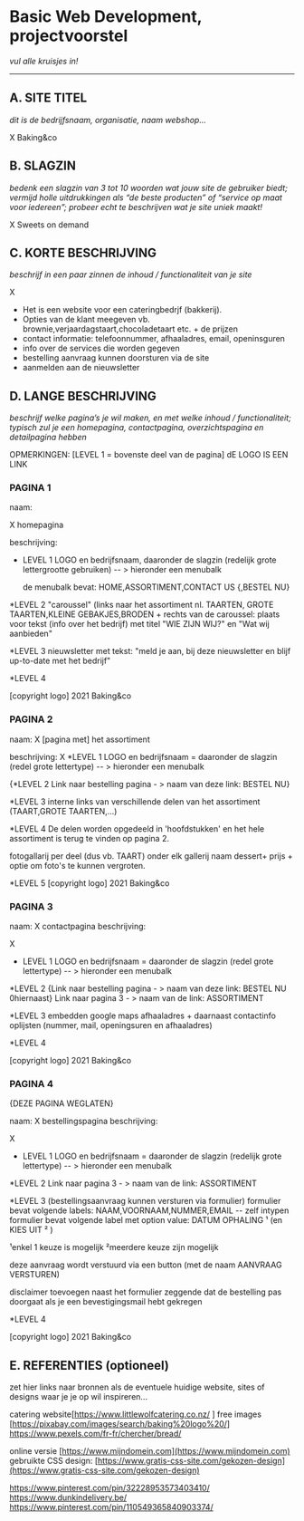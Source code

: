 # Basic Web Development, projectvoorstel

_vul alle kruisjes in!_

---

## A. SITE TITEL
_dit is de bedrijfsnaam, organisatie, naam webshop..._

X 
Baking&co

## B. SLAGZIN
_bedenk een slagzin van 3 tot 10 woorden wat jouw site de gebruiker biedt; vermijd holle uitdrukkingen als “de beste producten” of “service op maat voor iedereen”; probeer echt te beschrijven wat je site uniek maakt!_

X 
Sweets on demand

## C. KORTE BESCHRIJVING 
_beschrijf in een paar zinnen de inhoud / functionaliteit van je site_

X 
* Het is een website voor een cateringbedrjf (bakkerij).
* Opties van de klant meegeven vb. brownie,verjaardagstaart,chocoladetaart etc. + de prijzen
* contact informatie: telefoonnummer, afhaaladres, email, openinsguren
* info over de services die worden gegeven
* bestelling aanvraag kunnen doorsturen via de site
* aanmelden aan de nieuwsletter

## D. LANGE BESCHRIJVING 
_beschrijf welke pagina’s je wil maken, en met welke inhoud / functionaliteit; typisch zul je een homepagina, contactpagina, overzichtspagina en detailpagina hebben_

OPMERKINGEN:
[LEVEL 1 = bovenste deel van de pagina]
dE LOGO IS EEN LINK 

### PAGINA 1 
naam:

 X homepagina 

beschrijving: 

* LEVEL 1 
LOGO en bedrijfsnaam, daaronder de slagzin (redelijk grote lettergrootte gebruiken)
-- > hieronder een menubalk
  
  
  de menubalk bevat: HOME,ASSORTIMENT,CONTACT US {,BESTEL NU}

*LEVEL 2
"caroussel" (links naar het assortiment nl.  TAARTEN, GROTE TAARTEN,KLEINE GEBAKJES,BRODEN
+
rechts van de caroussel: plaats voor tekst (info over het bedrijf) met titel "WIE ZIJN WIJ?" en "Wat wij aanbieden"

*LEVEL 3
nieuwsletter met tekst: "meld je aan, bij deze nieuwsletter en blijf up-to-date met het bedrijf"

*LEVEL 4

 [copyright logo] 2021 Baking&co


### PAGINA 2


naam:
 X  [pagina met] het assortiment

beschrijving:
X
*LEVEL 1 
LOGO en bedrijfsnaam = daaronder de slagzin (redel grote lettertype)
-- > hieronder een menubalk

{*LEVEL 2 
Link naar bestelling pagina - > naam van deze link: BESTEL NU}

*LEVEL 3
interne links van verschillende delen van het assortiment (TAART,GROTE TAARTEN,...)


*LEVEL 4
De delen worden opgedeeld in 'hoofdstukken' en het hele assortiment is terug te vinden op pagina 2.

fotogallarij per deel (dus vb. TAART)
onder elk gallerij naam dessert+ prijs + optie om foto's te kunnen vergroten.

*LEVEL 5
 [copyright logo] 2021 Baking&co

### PAGINA 3
naam: X  contactpagina 
beschrijving:

X
* LEVEL 1 
LOGO en bedrijfsnaam = daaronder de slagzin (redel grote lettertype)
-- > hieronder een menubalk

*LEVEL 2
{Link naar bestelling pagina - > naam van deze link: BESTEL NU
0hiernaast}
Link naar pagina 3 - > naam van de link: ASSORTIMENT

*LEVEL 3 
embedden google maps afhaaladres + daarnaast contactinfo oplijsten (nummer, mail, openingsuren en afhaaladres)
 
*LEVEL 4

 [copyright logo] 2021 Baking&co

### PAGINA 4  

{DEZE PAGINA WEGLATEN}

naam: 
X  bestellingspagina
beschrijving:

X
* LEVEL 1 
LOGO en bedrijfsnaam = daaronder de slagzin (redelijk grote lettertype)
-- > hieronder een menubalk

*LEVEL 2 
Link naar pagina 3 - > naam van de link: ASSORTIMENT

*LEVEL 3
(bestellingsaanvraag kunnen versturen via formulier)
formulier bevat volgende labels: NAAM,VOORNAAM,NUMMER,EMAIL -- zelf intypen
formulier bevat volgende label met option value: DATUM OPHALING ¹ (en KIES UIT ² )

¹enkel 1 keuze is mogelijk
²meerdere keuze zijn mogelijk

deze aanvraag wordt verstuurd via een button (met de naam AANVRAAG VERSTUREN)

disclaimer toevoegen naast het formulier zeggende dat de bestelling pas doorgaat als je een bevestigingsmail hebt gekregen

*LEVEL 4

 [copyright logo] 2021 Baking&co


## E. REFERENTIES (optioneel) 
zet hier links naar bronnen als de eventuele huidige website, sites of designs waar je je op wil inspireren... 

catering website[https://www.littlewolfcatering.co.nz/  ]
free images [https://pixabay.com/images/search/baking%20logo%20/]
https://www.pexels.com/fr-fr/chercher/bread/ 

online versie [https://www.mijndomein.com](https://www.mijndomein.com)  
gebruikte CSS design: [https://www.gratis-css-site.com/gekozen-design](https://www.gratis-css-site.com/gekozen-design) 

<!-- mijn designinspiratie -->
https://www.pinterest.com/pin/32228953573403410/
https://www.dunkindelivery.be/
https://www.pinterest.com/pin/110549365840903374/

